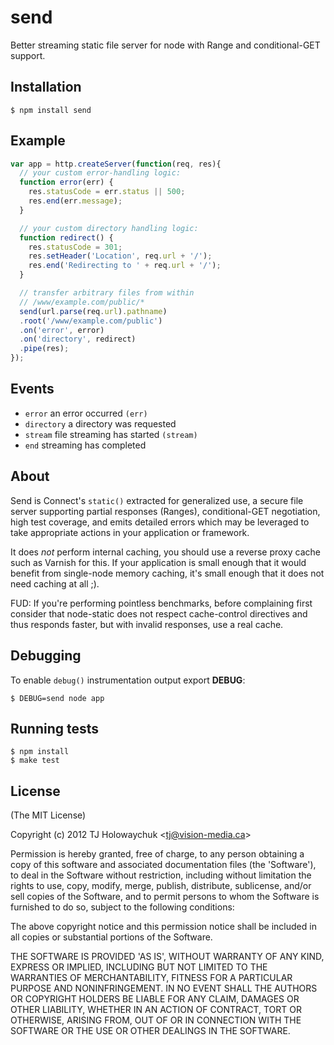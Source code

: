 
# send

  Better streaming static file server for node with Range and conditional-GET support.

## Installation

    $ npm install send

## Example

```js
var app = http.createServer(function(req, res){
  // your custom error-handling logic:
  function error(err) {
    res.statusCode = err.status || 500;
    res.end(err.message);
  }

  // your custom directory handling logic:
  function redirect() {
    res.statusCode = 301;
    res.setHeader('Location', req.url + '/');
    res.end('Redirecting to ' + req.url + '/');
  }

  // transfer arbitrary files from within
  // /www/example.com/public/*
  send(url.parse(req.url).pathname)
  .root('/www/example.com/public')
  .on('error', error)
  .on('directory', redirect)
  .pipe(res);
});
```

## Events

  - `error` an error occurred `(err)`
  - `directory` a directory was requested
  - `stream` file streaming has started `(stream)`
  - `end` streaming has completed

## About

  Send is Connect's `static()` extracted for generalized use, a secure file
  server supporting partial responses (Ranges), conditional-GET negotiation, high test coverage, and emits
  detailed errors which may be leveraged to take appropriate actions in your application or framework.

  It does _not_ perform internal caching, you should use a reverse proxy cache such
  as Varnish for this. If your application is small enough that it would benefit from single-node memory caching, it's small enough that it does not need caching at all ;).

  FUD: If you're performing pointless benchmarks, before complaining first consider that node-static does not respect cache-control directives and thus responds faster, but with invalid responses, use a real cache.

## Debugging

 To enable `debug()` instrumentation output export __DEBUG__:

```
$ DEBUG=send node app
```

## Running tests

```
$ npm install
$ make test
```

## License 

(The MIT License)

Copyright (c) 2012 TJ Holowaychuk &lt;tj@vision-media.ca&gt;

Permission is hereby granted, free of charge, to any person obtaining
a copy of this software and associated documentation files (the
'Software'), to deal in the Software without restriction, including
without limitation the rights to use, copy, modify, merge, publish,
distribute, sublicense, and/or sell copies of the Software, and to
permit persons to whom the Software is furnished to do so, subject to
the following conditions:

The above copyright notice and this permission notice shall be
included in all copies or substantial portions of the Software.

THE SOFTWARE IS PROVIDED 'AS IS', WITHOUT WARRANTY OF ANY KIND,
EXPRESS OR IMPLIED, INCLUDING BUT NOT LIMITED TO THE WARRANTIES OF
MERCHANTABILITY, FITNESS FOR A PARTICULAR PURPOSE AND NONINFRINGEMENT.
IN NO EVENT SHALL THE AUTHORS OR COPYRIGHT HOLDERS BE LIABLE FOR ANY
CLAIM, DAMAGES OR OTHER LIABILITY, WHETHER IN AN ACTION OF CONTRACT,
TORT OR OTHERWISE, ARISING FROM, OUT OF OR IN CONNECTION WITH THE
SOFTWARE OR THE USE OR OTHER DEALINGS IN THE SOFTWARE.